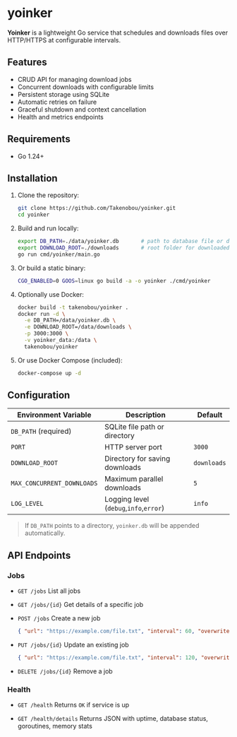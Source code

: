 # yoinker

**Yoinker** is a lightweight Go service that schedules and downloads files over HTTP/HTTPS at configurable intervals.

## Features

- CRUD API for managing download jobs
- Concurrent downloads with configurable limits
- Persistent storage using SQLite
- Automatic retries on failure
- Graceful shutdown and context cancellation
- Health and metrics endpoints

## Requirements

- Go 1.24+

## Installation

1. Clone the repository:
   ```bash
   git clone https://github.com/Takenobou/yoinker.git
   cd yoinker
   ```

2. Build and run locally:
   ```bash
   export DB_PATH=./data/yoinker.db       # path to database file or directory
   export DOWNLOAD_ROOT=./downloads       # root folder for downloaded files
   go run cmd/yoinker/main.go
   ```

3. Or build a static binary:
   ```bash
   CGO_ENABLED=0 GOOS=linux go build -a -o yoinker ./cmd/yoinker
   ```

4. Optionally use Docker:
   ```bash
   docker build -t takenobou/yoinker .
   docker run -d \
     -e DB_PATH=/data/yoinker.db \
     -e DOWNLOAD_ROOT=/data/downloads \
     -p 3000:3000 \
     -v yoinker_data:/data \
     takenobou/yoinker
   ```

5. Or use Docker Compose (included):
   ```bash
   docker-compose up -d
   ```

## Configuration

| Environment Variable         | Description                             | Default    |
|------------------------------|-----------------------------------------|------------|
| `DB_PATH` (required)         | SQLite file path or directory           |            |
| `PORT`                       | HTTP server port                        | `3000`     |
| `DOWNLOAD_ROOT`              | Directory for saving downloads          | `downloads`|
| `MAX_CONCURRENT_DOWNLOADS`   | Maximum parallel downloads              | `5`        |
| `LOG_LEVEL`                  | Logging level (`debug`,`info`,`error`)   | `info`     |

> If `DB_PATH` points to a directory, `yoinker.db` will be appended automatically.

## API Endpoints

### Jobs

- `GET /jobs` 
  List all jobs

- `GET /jobs/{id}`
  Get details of a specific job

- `POST /jobs`
  Create a new job
  ```json
  { "url": "https://example.com/file.txt", "interval": 60, "overwrite": false }
  ```

- `PUT /jobs/{id}`
  Update an existing job
  ```json
  { "url": "https://example.com/file.txt", "interval": 120, "overwrite": true, "enabled": true }
  ```

- `DELETE /jobs/{id}`
  Remove a job

### Health

- `GET /health` 
  Returns `OK` if service is up

- `GET /health/details`
  Returns JSON with uptime, database status, goroutines, memory stats
